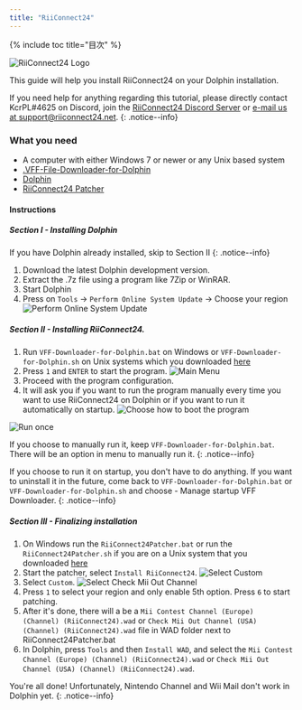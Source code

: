 ```yaml
---
title: "RiiConnect24"
---
```


{% include toc title="目次" %}

![RiiConnect24 Logo](/images/WiiRC24Logo.jpg)

This guide will help you install RiiConnect24 on your Dolphin installation.

If you need help for anything regarding this tutorial, please directly contact KcrPL#4625 on Discord, join the [RiiConnect24 Discord Server](https://discord.gg/rc24) or [e-mail us at support@riiconnect24.net](mailto:support@riiconnect24.net).
{: .notice--info}

### What you need
* A computer with either Windows 7 or newer or any Unix based system
* [.VFF-File-Downloader-for-Dolphin](https://github.com/RiiConnect24/.VFF-File-Downloader-for-Dolphin/releases)
* [Dolphin](https://dolphin-emu.org/download/)
* [RiiConnect24 Patcher](https://github.com/RiiConnect24/RiiConnect24-Patcher/releases)

#### Instructions

##### Section I - Installing Dolphin

If you have Dolphin already installed, skip to Section II
{: .notice--info}

1. Download the latest Dolphin development version.
2. Extract the .7z file using a program like 7Zip or WinRAR.
3. Start Dolphin
4. Press on `Tools` -> `Perform Online System Update` -> Choose your region ![Perform Online System Update](/images/Dolphin_RC24/1.jpg)

##### Section II - Installing RiiConnect24.

1. Run `VFF-Downloader-for-Dolphin.bat` on Windows or `VFF-Downloader-for-Dolphin.sh` on Unix systems which you downloaded [here](https://github.com/RiiConnect24/.VFF-File-Downloader-for-Dolphin/releases)
2. Press `1` and `ENTER` to start the program. ![Main Menu](/images/Dolphin_RC24/2.jpg)
3. Proceed with the program configuration.
4. It will ask you if you want to run the program manually every time you want to use RiiConnect24 on Dolphin or if you want to run it automatically on startup. ![Choose how to boot the program](/images/Dolphin_RC24/3.jpg)

![Run once](/images/Dolphin_RC24/4.jpg)

If you choose to manually run it, keep `VFF-Downloader-for-Dolphin.bat`. There will be an option in menu to manually run it.
{: .notice--info}

If you choose to run it on startup, you don't have to do anything. If you want to uninstall it in the future, come back to `VFF-Downloader-for-Dolphin.bat` or `VFF-Downloader-for-Dolphin.sh` and choose - Manage startup VFF Downloader.
{: .notice--info}

##### Section III - Finalizing installation

1. On Windows run the `RiiConnect24Patcher.bat` or run the `RiiConnect24Patcher.sh` if you are on a Unix system that you downloaded [here](https://github.com/RiiConnect24/RiiConnect24-Patcher/releases)
2. Start the patcher, select `Install RiiConnect24`. ![Select Custom](/images/Dolphin_RC24/5.jpg)
3. Select `Custom`. ![Select Check Mii Out Channel](/images/Dolphin_RC24/6.jpg)
4. Press `1` to select your region and only enable 5th option. Press `6` to start patching.
5. After it's done, there will a be a `Mii Contest Channel (Europe) (Channel) (RiiConnect24).wad` or `Check Mii Out Channel (USA) (Channel) (RiiConnect24).wad` file in WAD folder next to RiiConnect24Patcher.bat
6. In Dolphin, press `Tools` and then `Install WAD`, and select the `Mii Contest Channel (Europe) (Channel) (RiiConnect24).wad` or `Check Mii Out Channel (USA) (Channel) (RiiConnect24).wad`.

You're all done! Unfortunately, Nintendo Channel and Wii Mail don't work in Dolphin yet.
{: .notice--info}
